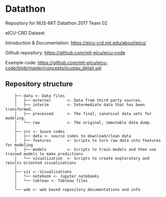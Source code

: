 # Datathon
Repository for NUS-MIT Datathon 2017 Team 02

eICU-CRD Dataset

Introduction & Documentation: https://eicu-crd.mit.edu/about/eicu/
 
Github repository: https://github.com/mit-eicu/eicu-code
 
Example code: https://github.com/mit-eicu/eicu-code/blob/master/concepts/icustay_detail.sql

## Repository structure
```
    ├── data <- Data files
    │   ├── external       <- Data from third party sources.
    │   ├── interim        <- Intermediate data that has been transformed.
    │   ├── processed      <- The final, canonical data sets for modeling.
    │   └── raw            <- The original, immutable data dump.
    │
    ├── src <- Souce codes
    │   ├── data <- source codes to download/clean data
    │   ├── features       <- Scripts to turn raw data into features for modeling
    │   ├── models         <- Scripts to train models and then use trained models to make predictions
    │   └── visualization  <- Scripts to create exploratory and results oriented visualizations
    │
    ├── viz <--Visualisations
    │   └── notebook <- Jupyter notebooks
    │   └── tableau <- Tableau files
    │
    └── web <- web based repository documentations and info
```
